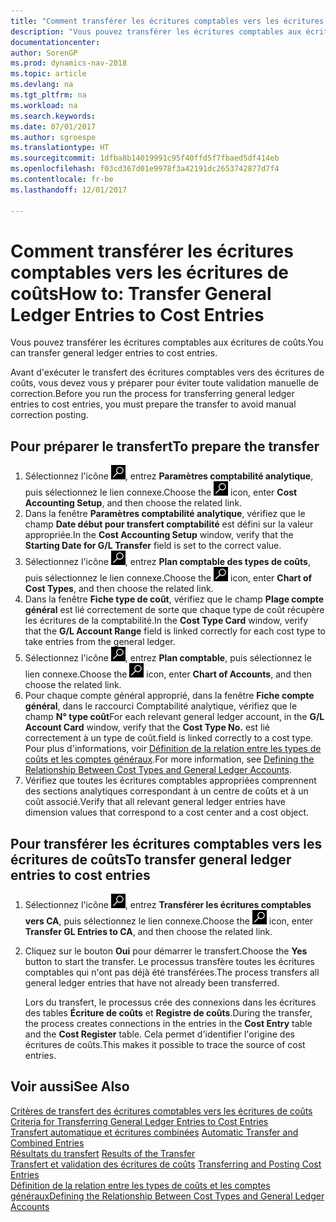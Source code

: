 ```yaml
---
title: "Comment transférer les écritures comptables vers les écritures de coûts"
description: "Vous pouvez transférer les écritures comptables aux écritures de coûts."
documentationcenter: 
author: SorenGP
ms.prod: dynamics-nav-2018
ms.topic: article
ms.devlang: na
ms.tgt_pltfrm: na
ms.workload: na
ms.search.keywords: 
ms.date: 07/01/2017
ms.author: sgroespe
ms.translationtype: HT
ms.sourcegitcommit: 1dfba8b14019991c95f40ffd5f7fbaed5df414eb
ms.openlocfilehash: f03cd367d01e9978f3a42191dc2653742877d7f4
ms.contentlocale: fr-be
ms.lasthandoff: 12/01/2017

---
```

# <a name="how-to-transfer-general-ledger-entries-to-cost-entries"></a><span data-ttu-id="7edde-103">Comment transférer les écritures comptables vers les écritures de coûts</span><span class="sxs-lookup"><span data-stu-id="7edde-103">How to: Transfer General Ledger Entries to Cost Entries</span></span>
<span data-ttu-id="7edde-104">Vous pouvez transférer les écritures comptables aux écritures de coûts.</span><span class="sxs-lookup"><span data-stu-id="7edde-104">You can transfer general ledger entries to cost entries.</span></span>  

<span data-ttu-id="7edde-105">Avant d'exécuter le transfert des écritures comptables vers des écritures de coûts, vous devez vous y préparer pour éviter toute validation manuelle de correction.</span><span class="sxs-lookup"><span data-stu-id="7edde-105">Before you run the process for transferring general ledger entries to cost entries, you must prepare the transfer to avoid manual correction posting.</span></span>  

## <a name="to-prepare-the-transfer"></a><span data-ttu-id="7edde-106">Pour préparer le transfert</span><span class="sxs-lookup"><span data-stu-id="7edde-106">To prepare the transfer</span></span>  

1.  <span data-ttu-id="7edde-107">Sélectionnez l'icône ![Page ou état pour la recherche](media/ui-search/search_small.png "Page ou état pour la recherche"), entrez **Paramètres comptabilité analytique**, puis sélectionnez le lien connexe.</span><span class="sxs-lookup"><span data-stu-id="7edde-107">Choose the ![Search for Page or Report](media/ui-search/search_small.png "Search for Page or Report icon") icon, enter **Cost Accounting Setup**, and then choose the related link.</span></span>  
2.  <span data-ttu-id="7edde-108">Dans la fenêtre **Paramètres comptabilité analytique**, vérifiez que le champ **Date début pour transfert comptabilité** est défini sur la valeur appropriée.</span><span class="sxs-lookup"><span data-stu-id="7edde-108">In the **Cost Accounting Setup** window, verify that the **Starting Date for G/L Transfer** field is set to the correct value.</span></span>  
3.  <span data-ttu-id="7edde-109">Sélectionnez l'icône ![Page ou état pour la recherche](media/ui-search/search_small.png "Page ou état pour la recherche"), entrez **Plan comptable des types de coûts**, puis sélectionnez le lien connexe.</span><span class="sxs-lookup"><span data-stu-id="7edde-109">Choose the ![Search for Page or Report](media/ui-search/search_small.png "Search for Page or Report icon") icon, enter **Chart of Cost Types**, and then choose the related link.</span></span>  
4.  <span data-ttu-id="7edde-110">Dans la fenêtre **Fiche type de coût**, vérifiez que le champ **Plage compte général** est lié correctement de sorte que chaque type de coût récupère les écritures de la comptabilité.</span><span class="sxs-lookup"><span data-stu-id="7edde-110">In the **Cost Type Card** window, verify that the **G/L Account Range** field is linked correctly for each cost type to take entries from the general ledger.</span></span>  
5.  <span data-ttu-id="7edde-111">Sélectionnez l'icône ![Page ou état pour la recherche](media/ui-search/search_small.png "Page ou état pour la recherche"), entrez **Plan comptable**, puis sélectionnez le lien connexe.</span><span class="sxs-lookup"><span data-stu-id="7edde-111">Choose the ![Search for Page or Report](media/ui-search/search_small.png "Search for Page or Report icon") icon, enter **Chart of Accounts**, and then choose the related link.</span></span>  
6.  <span data-ttu-id="7edde-112">Pour chaque compte général approprié, dans la fenêtre **Fiche compte général**, dans le raccourci Comptabilité analytique, vérifiez que le champ **N° type coût**</span><span class="sxs-lookup"><span data-stu-id="7edde-112">For each relevant general ledger account, in the **G/L Account Card** window, verify that the **Cost Type No.**</span></span> <span data-ttu-id="7edde-113">est lié correctement à un type de coût.</span><span class="sxs-lookup"><span data-stu-id="7edde-113">field is linked correctly to a cost type.</span></span> <span data-ttu-id="7edde-114">Pour plus d'informations, voir [Définition de la relation entre les types de coûts et les comptes généraux](finance-defining-the-relationship-between-cost-types-and-general-ledger-accounts.md).</span><span class="sxs-lookup"><span data-stu-id="7edde-114">For more information, see [Defining the Relationship Between Cost Types and General Ledger Accounts](finance-defining-the-relationship-between-cost-types-and-general-ledger-accounts.md).</span></span>  
7.  <span data-ttu-id="7edde-115">Vérifiez que toutes les écritures comptables appropriées comprennent des sections analytiques correspondant à un centre de coûts et à un coût associé.</span><span class="sxs-lookup"><span data-stu-id="7edde-115">Verify that all relevant general ledger entries have dimension values that correspond to a cost center and a cost object.</span></span>  

## <a name="to-transfer-general-ledger-entries-to-cost-entries"></a><span data-ttu-id="7edde-116">Pour transférer les écritures comptables vers les écritures de coûts</span><span class="sxs-lookup"><span data-stu-id="7edde-116">To transfer general ledger entries to cost entries</span></span>  
1.  <span data-ttu-id="7edde-117">Sélectionnez l'icône ![Page ou état pour la recherche](media/ui-search/search_small.png "Page ou état pour la recherche"), entrez **Transférer les écritures comptables vers CA**, puis sélectionnez le lien connexe.</span><span class="sxs-lookup"><span data-stu-id="7edde-117">Choose the ![Search for Page or Report](media/ui-search/search_small.png "Search for Page or Report icon") icon, enter **Transfer GL Entries to CA**, and then choose the related link.</span></span>  
2.  <span data-ttu-id="7edde-118">Cliquez sur le bouton **Oui** pour démarrer le transfert.</span><span class="sxs-lookup"><span data-stu-id="7edde-118">Choose the **Yes** button to start the transfer.</span></span> <span data-ttu-id="7edde-119">Le processus transfère toutes les écritures comptables qui n'ont pas déjà été transférées.</span><span class="sxs-lookup"><span data-stu-id="7edde-119">The process transfers all general ledger entries that have not already been transferred.</span></span>  

    <span data-ttu-id="7edde-120">Lors du transfert, le processus crée des connexions dans les écritures des tables **Écriture de coûts** et **Registre de coûts**.</span><span class="sxs-lookup"><span data-stu-id="7edde-120">During the transfer, the process creates connections in the entries in the **Cost Entry** table and the **Cost Register** table.</span></span> <span data-ttu-id="7edde-121">Cela permet d'identifier l'origine des écritures de coûts.</span><span class="sxs-lookup"><span data-stu-id="7edde-121">This makes it possible to trace the source of cost entries.</span></span>  

## <a name="see-also"></a><span data-ttu-id="7edde-122">Voir aussi</span><span class="sxs-lookup"><span data-stu-id="7edde-122">See Also</span></span>  
 <span data-ttu-id="7edde-123">[Critères de transfert des écritures comptables vers les écritures de coûts](finance-criteria-for-transferring-general-ledger-entries-to-cost-entries.md) </span><span class="sxs-lookup"><span data-stu-id="7edde-123">[Criteria for Transferring General Ledger Entries to Cost Entries](finance-criteria-for-transferring-general-ledger-entries-to-cost-entries.md) </span></span>  
 <span data-ttu-id="7edde-124">[Transfert automatique et écritures combinées](finance-automatic-transfer-combined-entries.md) </span><span class="sxs-lookup"><span data-stu-id="7edde-124">[Automatic Transfer and Combined Entries](finance-automatic-transfer-combined-entries.md) </span></span>  
 <span data-ttu-id="7edde-125">[Résultats du transfert](finance-results-of-the-transfer.md) </span><span class="sxs-lookup"><span data-stu-id="7edde-125">[Results of the Transfer](finance-results-of-the-transfer.md) </span></span>  
 <span data-ttu-id="7edde-126">[Transfert et validation des écritures de coûts](finance-transfer-and-post-cost-entries.md) </span><span class="sxs-lookup"><span data-stu-id="7edde-126">[Transferring and Posting Cost Entries](finance-transfer-and-post-cost-entries.md) </span></span>  
 [<span data-ttu-id="7edde-127">Définition de la relation entre les types de coûts et les comptes généraux</span><span class="sxs-lookup"><span data-stu-id="7edde-127">Defining the Relationship Between Cost Types and General Ledger Accounts</span></span>](finance-defining-the-relationship-between-cost-types-and-general-ledger-accounts.md)   

